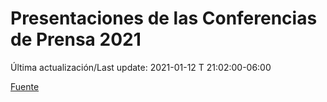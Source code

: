 # Presentaciones de las Conferencias de Prensa 2021

Última actualización/Last update: 2021-01-12 T 21:02:00-06:00

 [Fuente](https://www.gob.mx/salud/documentos/presentaciones-de-las-conferencias-de-prensa-2021)
